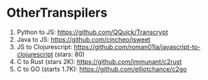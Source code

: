 # OtherTranspilers 

1. Python to JS: 
    https://github.com/QQuick/Transcrypt
2. Java to JS: 
    https://github.com/cincheo/jsweet
3. JS to Clojurescript: 
    https://github.com/roman01la/javascript-to-clojurescript (stars: 80)
4. C to Rust (stars 2K):
    https://github.com/immunant/c2rust
5. C to GO (starts 1.7K): 
    https://github.com/elliotchance/c2go

